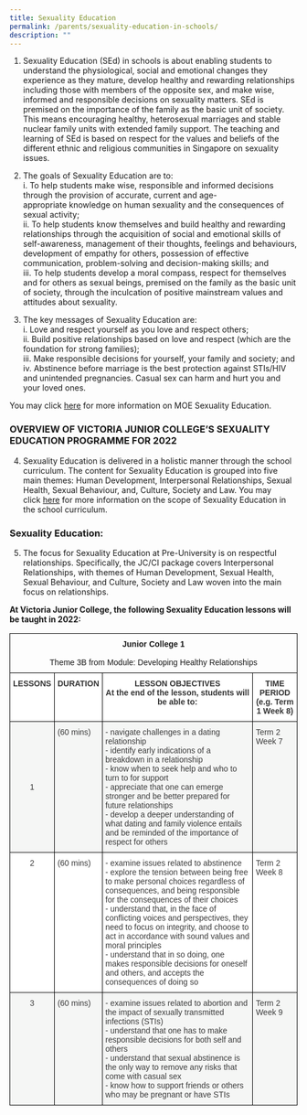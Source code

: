 ```yaml
---
title: Sexuality Education
permalink: /parents/sexuality-education-in-schools/
description: ""
---
```

1.  Sexuality Education (SEd) in schools is about enabling students to understand the physiological, social and emotional changes they experience as they mature, develop healthy and rewarding relationships including those with members of the opposite sex, and make wise, informed and responsible decisions on sexuality matters. SEd is premised on the importance of the family as the basic unit of society. This means encouraging healthy, heterosexual marriages and stable nuclear family units with extended family support. The teaching and learning of SEd is based on respect for the values and beliefs of the different ethnic and religious communities in Singapore on sexuality issues.

2.  The goals of Sexuality Education are to: <br>
i. To help students make wise, responsible and informed decisions through the provision of accurate, current and age-appropriate knowledge on human sexuality and the consequences of sexual activity; <br>
ii. To help students know themselves and build healthy and rewarding relationships through the acquisition of social and emotional skills of self-awareness, management of their thoughts, feelings and behaviours, development of empathy for others, possession of effective communication, problem-solving and decision-making skills; and <br>
iii. To help students develop a moral compass, respect for themselves and for others as sexual beings, premised on the family as the basic unit of society, through the inculcation of positive mainstream values and attitudes about sexuality.

3.  The key messages of Sexuality Education are: <br>
i. Love and respect yourself as you love and respect others; <br>
ii. Build positive relationships based on love and respect (which are the foundation for strong families); <br>
iii. Make responsible decisions for yourself, your family and society; and <br>
iv. Abstinence before marriage is the best protection against STIs/HIV and unintended pregnancies. Casual sex can harm and hurt you and your loved ones.

You may click [here](https://www.moe.gov.sg/programmes/sexuality-education) for more information on MOE Sexuality Education.

### OVERVIEW OF VICTORIA JUNIOR COLLEGE’S SEXUALITY EDUCATION PROGRAMME FOR 2022

4.  Sexuality Education is delivered in a holistic manner through the school curriculum. The content for Sexuality Education is grouped into five main themes: Human Development, Interpersonal Relationships, Sexual Health, Sexual Behaviour, and, Culture, Society and Law. You may click [here](https://www.moe.gov.sg/programmes/sexuality-education/scope-and-teaching-approach) for more information on the scope of Sexuality Education in the school curriculum.

### Sexuality Education:

5.  The focus for Sexuality Education at Pre-University is on respectful relationships. Specifically, the JC/CI package covers Interpersonal Relationships, with themes of Human Development, Sexual Health, Sexual Behaviour, and Culture, Society and Law woven into the main focus on relationships.

**At Victoria Junior College, the following Sexuality Education lessons will be taught in 2022:**

<style type="text/css">
.tg  {border-collapse:collapse;border-spacing:0;}
.tg td{border-color:black;border-style:solid;border-width:1px;font-family:Arial, sans-serif;font-size:14px;
  overflow:hidden;padding:10px 5px;word-break:normal;}
.tg th{border-color:black;border-style:solid;border-width:1px;font-family:Arial, sans-serif;font-size:14px;
  font-weight:normal;overflow:hidden;padding:10px 5px;word-break:normal;}
.tg .tg-apyk{background-color:#FFF;color:#333;font-weight:bold;text-align:center;vertical-align:top}
.tg .tg-dox4{background-color:#FFF;color:#3A3A3A;text-align:left;vertical-align:top}
.tg .tg-baqh{text-align:center;vertical-align:top}
.tg .tg-nzmi{background-color:#FFF;color:#3A3A3A;text-align:center;vertical-align:top}
.tg .tg-6lna{background-color:#F5F6F5;color:#3A3A3A;text-align:center;vertical-align:middle}
.tg .tg-2k4o{background-color:#F5F6F5;color:#3A3A3A;text-align:left;vertical-align:top}
.tg .tg-xzna{background-color:#F5F6F5;color:#3A3A3A;text-align:center;vertical-align:top}
</style>
<table class="tg">
<thead>
  <tr>
    <th class="tg-baqh" colspan="4"><span style="font-weight:bold;font-style:inherit">Junior College 1</span><br><br><span style="font-weight:inherit;font-style:inherit">Theme 3B from Module: Developing Healthy Relationships</span></th>
  </tr>
</thead>
<tbody>
  <tr>
    <td class="tg-apyk"><span style="font-weight:700">LESSONS</span></td>
    <td class="tg-apyk"><span style="font-weight:700">DURATION</span></td>
    <td class="tg-apyk"><span style="font-weight:700">LESSON OBJECTIVES</span><br><span style="font-weight:700">At the end of the lesson, students will be able to:</span></td>
    <td class="tg-apyk"><span style="font-weight:700">TIME PERIOD </span><br><span style="font-weight:700">(e.g. Term 1 Week 8)</span></td>
  </tr>
  <tr>
    <td class="tg-6lna"><span style="font-weight:inherit;font-style:inherit">1</span></td>
    <td class="tg-2k4o"><span style="font-weight:400;font-style:inherit">(60 mins)</span></td>
    <td class="tg-2k4o"><span style="font-weight:inherit;font-style:inherit">- navigate challenges in a dating relationship</span><br><span style="font-weight:inherit;font-style:inherit">- identify early indications of a breakdown in a relationship</span><br><span style="font-weight:inherit;font-style:inherit">- know when to seek help and who to turn to for support</span><br><span style="font-weight:inherit;font-style:inherit">- appreciate that one can emerge stronger and be better prepared for future relationships</span><br><span style="font-weight:inherit;font-style:inherit">- develop a deeper understanding of what dating and family violence entails and be reminded of the importance of respect for others</span></td>
    <td class="tg-2k4o"><span style="font-weight:400;font-style:inherit">Term 2 Week 7</span></td>
  </tr>
  <tr>
    <td class="tg-nzmi"><span style="font-weight:400;font-style:inherit">2</span></td>
    <td class="tg-dox4"><span style="font-weight:400;font-style:inherit">(60 mins)</span></td>
    <td class="tg-dox4"><span style="font-weight:inherit;font-style:inherit">- examine issues related to abstinence</span><br><span style="font-weight:inherit;font-style:inherit">- explore the tension between being free to make personal choices regardless of consequences, and being responsible for the consequences of their choices</span><br><span style="font-weight:inherit;font-style:inherit">- understand that, in the face of conflicting voices and perspectives, they need to focus on integrity, and choose to act in accordance with sound values and moral principles</span><br><span style="font-weight:inherit;font-style:inherit">- understand that in so doing, one makes responsible decisions for oneself and others, and accepts the consequences of doing so</span></td>
    <td class="tg-dox4"><span style="font-weight:400;font-style:inherit">Term 2 Week 8</span></td>
  </tr>
  <tr>
    <td class="tg-xzna"><span style="font-weight:400;font-style:inherit">3</span></td>
    <td class="tg-2k4o"><span style="font-weight:400;font-style:inherit">(60 mins)</span></td>
    <td class="tg-2k4o"><span style="font-weight:inherit;font-style:inherit">- examine issues related to abortion and the impact of sexually transmitted infections (STIs)</span><br><span style="font-weight:inherit;font-style:inherit">- understand that one has to make responsible decisions for both self and others</span><br><span style="font-weight:inherit;font-style:inherit">- understand that sexual abstinence is the only way to remove any risks that come with casual sex</span><br><span style="font-weight:inherit;font-style:inherit">- know how to support friends or others who may be pregnant or have STIs</span></td>
    <td class="tg-2k4o"><span style="font-weight:400;font-style:inherit">Term 2 Week 9</span></td>
  </tr>
</tbody>
</table>